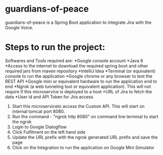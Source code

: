 # guardians-of-peace

guardians-of-peace is a Spring Boot application to integrate Jira with the Google Voice.

# Steps to run the project:
Softwares and Tools required are:
*Google console account
*Java 8
*Access to the internet to download the required spring boot and other required jars from maven repository
*IntelliJ Idea
*Terminal (or equivalent) console to run the application
*Google chrome or any browser to test the REST API
*Google mini or equivalent hardware to run the application end to end
*Ngrok (a web tunneling tool or equivalent application). This will not require if this microservice is deployed to a host
*URL of Jira to fetch the data
*User id and API Token for Jira access

1. Start this microserviceto access the Custom API. This will start on internal tomcat port 8080. 
2. Run the command - "ngrok http 8080" on command line terminal to start the ngrok
3. Login to Google Dialogflow
4. Click Fulfilment on the left hand side
5. Update the URL prefix with the ngrok generated URL prefix and save the page
6. Click on the Integration to run the application on Google Mini Simulator 


